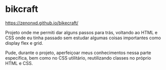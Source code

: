 # bikcraft

https://zenonxd.github.io/bikecraft/

Projeto onde me permiti dar alguns passos para trás, voltando ao HTML e CSS onde eu tinha passado sem estudar algumas coisas importantes como display flex e grid.

Pude, durante o projeto, aperfeiçoar meus conhecimentos nessa parte específica, bem como no CSS utilitário, reutilizando classes no próprio HTML e CSS.
